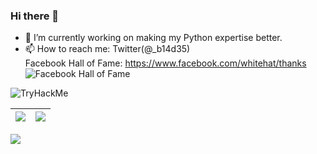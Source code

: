 ### Hi there 👋

- 🔭 I’m currently working on making my Python expertise better. 
- 📫 How to reach me: Twitter(@_b14d35)  
Facebook Hall of Fame: https://www.facebook.com/whitehat/thanks  
![Facebook Hall of Fame](https://pbs.twimg.com/media/Eeh05MuWoAITMBv?format=png&name=small)


![TryHackMe](https://tryhackme-badges.s3.amazonaws.com/b14d35.png)
<!--
**b14d35/b14d35** is a ✨ _special_ ✨ repository because its `README.md` (this file) appears on your GitHub profile.

Here are some ideas to get you started:
- 🔭 I’m currently working on ...
- 👯 I’m looking to collaborate on ...
- 🤔 I’m looking for help with ...
- 💬 Ask me about ...

- 😄 Pronouns: ...
- ⚡ Fun fact: ...
-->

|![](https://github-readme-stats.vercel.app/api?username=b14d35&&show_icons=true&title_color=ffffff&icon_color=bb2acf&text_color=daf7dc&bg_color=151515&count_private=true&theme=dark)|![](https://github-readme-stats.vercel.app/api/top-langs/?username=b14d35&layout=compact&theme=dark&langs_count=10)|
|-|-|

![](https://activity-graph.herokuapp.com/graph?username=b14d35&theme=redical)

